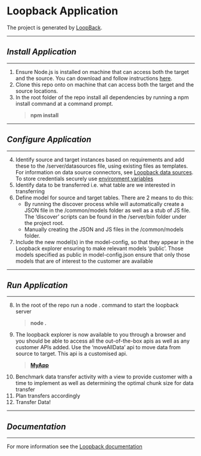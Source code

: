 # Loopback Application

The project is generated by [LoopBack](http://loopback.io).

---
## _Install Application_
---

1.  Ensure Node.js is installed on machine that can access both the target and the source.  You can download and follow instructions [here](https://nodejs.org/en/download/).
2.  Clone this repo onto on machine that can access both the target and the source locations.
3.	In the root folder of the repo install all dependencies by running a npm install command at a command prompt.
	> **npm install**

---
## _Configure Application_
---
4.	Identify source and target instances based on requirements and add these to the /server/datasources file, using existing files as templates.
	For information on data source connectors, see [Loopback data sources](https://loopback.io/doc/en/lb3/Defining-data-sources.html).
	To store credentials securely use [environment variables](https://loopback.io/doc/en/lb3/Defining-data-sources.html#specifying-database-credentials-with-environment-variables)
5.	Identify data to be transferred i.e. what table are we interested in transferring
6.	Define model for source and target tables.  There are 2 means to do this:
	-	By running the discover process while will automatically create a JSON file in the /common/models folder as well as a stub of JS file.  The ‘discover’ scripts can be found in the /server/bin folder under the project root.
	- 	Manually creating the JSON and JS files in the /common/models folder.
7.	Include the new model(s) in the model-config, so that they appear in the Loopback explorer ensuring to make relevant models ‘public’.  Those models specified as public in model-config.json ensure that only those models that are of interest to the customer are available

---
## _Run Application_
---
8.	In the root of the repo run a node . command to start the loopback server
	> **node .**
9.	The loopback explorer is now available to you through a browser and you should be able to access all the out-of-the-box apis as well as any customer APIs added.  Use the ‘moveAllData’ api to move data from source to target.  This api is a customised api.
	> **[MyApp](http://localhost:3000/explorer)**
10.	Benchmark data transfer activity with a view to provide customer with a time to implement as well as determining the optimal chunk size for data transfer
11.	Plan transfers accordingly
12.	Transfer Data!

---
## _Documentation_
---
For more information see the [Loopback documentation](https://loopback.io/doc/en/lb3/index.html)